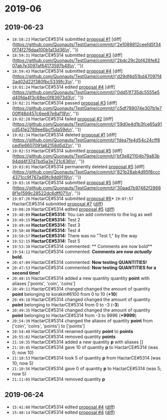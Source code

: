 # 2019-06

## 2019-06-23

* `18:58:23` HactarCE#5314 submitted [proposal #1](proposals.md#1) [diff](https://github.com/Quonauts/TestGame/commit/('2e1089812ceefd5f340f74f276daa100b1a13d36\n', ''))
* `18:59:31` HactarCE#5314 submitted [proposal #3](proposals.md#3) [diff](https://github.com/Quonauts/TestGame/commit/('2bdc29c2bf426fe8207ab7e3097af64173597b48\n', ''))
* `18:59:43` HactarCE#5314 submitted [proposal #4](proposals.md#4) [diff](https://github.com/Quonauts/TestGame/commit/('d29df4d51bd47097f43ad02d22f380fbc5339fc3\n', ''))
* `19:01:24` HactarCE#5314 edited [proposal #4](proposals.md#4) [diff](https://github.com/Quonauts/TestGame/commit/('0dd51f735dc5555e5d40fda4f3c68ec0f83973d3\n', ''))
* `19:02:21` HactarCE#5314 passed [proposal #3](proposals.md#3) [diff](https://github.com/Quonauts/TestGame/commit/('c5df789074e307b1e700ff48d457c6ee87e8af19\n', ''))
* `19:02:28` HactarCE#5314 failed [proposal #2](proposals.md#2) [diff](https://github.com/Quonauts/TestGame/commit/('59d0e4d1b3fce65a91cd541e2789ee6bcf5da59e\n', ''))
* `19:02:34` HactarCE#5314 deleted [proposal #1](proposals.md#1) [diff](https://github.com/Quonauts/TestGame/commit/('fdea7fe4d54c24cff8ced1e6607091a62158d5d2\n', ''))
* `19:02:53` HactarCE#5314 submitted [proposal #5](proposals.md#5) [diff](https://github.com/Quonauts/TestGame/commit/('bf3e821104b79a83b94dd4f37d7bd5a3e721c636\n', ''))
* `19:03:01` HactarCE#5314 permanently deleted [proposal #5](proposals.md#5) [diff](https://github.com/Quonauts/TestGame/commit/('821b28ab4d95f8ccc4371cc9f767a49fc9dd9119\n', ''))
* `19:03:16` HactarCE#5314 submitted [proposal #5](proposals.md#5) [diff](https://github.com/Quonauts/TestGame/commit/('30aad7b97482f28688f1e1599c28522dc6dff071\n', ''))
* `19:07:26` HactarCE#5314 submitted [proposal #6](../proposals.md#6)* `19:07:57` HactarCE#5314 submitted [proposal #7](../proposals.md#7) ([diff](https://github.com/Quonauts/TestGame/commit/2fff6322c3c0935b3ee8043a24821d57e26d2ffc))
* `19:08:20` HactarCE#5314 edited [proposal #5](../proposals.md#5) ([diff](https://github.com/Quonauts/TestGame/commit/7348bdfc44120b3617d07a3e6f574e48ee55bf55))
* `19:48:09` **HactarCE#5314:**  You can add comments to the log as well
* `19:49:15` **HactarCE#5314:**  Test 2
* `19:49:44` **HactarCE#5314:**  Test 3
* `19:50:48` **HactarCE#5314:**  Test 4
* `19:50:57` **HactarCE#5314:**  There was no "Test 1," by the way
* `19:52:15` **HactarCE#5314:**  Test 5
* `19:53:38` HactarCE#5314 commented: ** Comments are now bold**
* `19:54:12` HactarCE#5314 commented: **Comments are now _actually_ bold.**
* `20:47:09` HactarCE#5314 commented: **Now testing QUANTITIES!**
* `20:47:53` HactarCE#5314 commented: **Now testing QUANTITIES for a second time!**
* `20:48:15` HactarCE#5314 added a new quantity quantity **point** with aliases ['points', 'coin', 'coins']
* `20:49:11` HactarCE#5314 changed changed the amount of quantity **point** belonging to korakin#6100 from 0 to 10 (**+10**)
* `20:49:18` HactarCE#5314 changed changed the amount of quantity **point** belonging to HactarCE#5314 from 0 to -3 (**-3**)
* `20:49:35` HactarCE#5314 changed changed the amount of quantity **point** belonging to HactarCE#5314 from -3 to 9996 (**+9999**)
* `20:54:30` HactarCE#5314 changed the aliases of quantity **point** from ['coin', 'coins', 'points'] to ['points']
* `20:54:48` HactarCE#5314 renamed quantity **point** to **points**
* `20:55:02` HactarCE#5314 removed quantity **points**
* `21:10:35` HactarCE#5314 added a new quantity **p** with aliases []
* `21:10:45` HactarCE#5314 gave 10 of quantity **p** to HactarCE#5314 (was 0; now 10)
* `21:10:53` HactarCE#5314 took 5 of quantity **p** from HactarCE#5314 (was 10; now 5)
* `21:10:56` HactarCE#5314 gave 0 of quantity **p** to HactarCE#5314 (was 5; now 5)
* `21:11:05` HactarCE#5314 removed quantity **p**

## 2019-06-24

* `15:41:08` HactarCE#5314 edited [proposal #4](../proposals.md#4) ([diff](https://github.com/Quonauts/TestGame/commit/0881510d1909f81e20b1200c580e13bbf1c3ae78))
* `15:48:14` HactarCE#5314 edited [proposal #4](../proposals.md#4) ([diff](https://github.com/Quonauts/TestGame/commit/c5c5cd237a8ba12b6e6b7ee0854f2325ee401b75))
